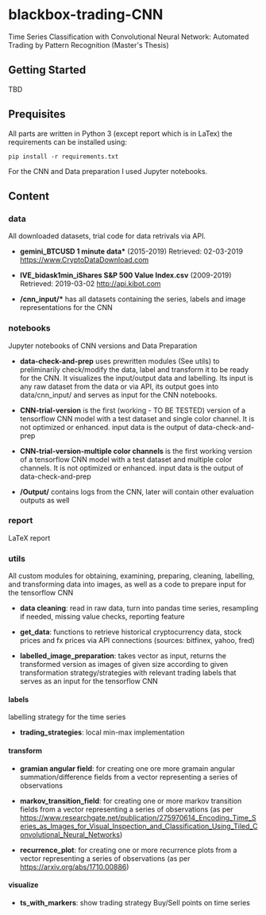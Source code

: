 # blackbox-trading-CNN
Time Series Classification with Convolutional Neural Network: Automated Trading by Pattern Recognition (Master's Thesis)

## Getting Started
TBD

## Prequisites
All parts are written in Python 3 (except report which is in LaTex) the requirements can be installed using:

```
pip install -r requirements.txt

```
For the CNN and Data preparation I used Jupyter notebooks.

## Content

### data
All downloaded datasets, trial code for data retrivals via API.

* **gemini_BTCUSD 1 minute data\*** (2015-2019) Retrieved: 02-03-2019 https://www.CryptoDataDownload.com

* **IVE_bidask1min_iShares S&P 500 Value Index.csv** (2009-2019) Retrieved: 2019-03-02 http://api.kibot.com

* **/cnn_input/\*** has all datasets containing the series, labels and image representations for the CNN

### notebooks
Jupyter notebooks of CNN versions and Data Preparation

* **data-check-and-prep** uses prewritten modules (See utils) to preliminarily check/modify the data, label and transform it to be ready for the CNN. It visualizes the input/output data and labelling. Its input is any raw dataset from the data or via API, its output goes into data/cnn_input/ and serves as input for the CNN notebooks.

* **CNN-trial-version** is the first (working - TO BE TESTED) version of a tensorflow CNN model with a test dataset and single color channel. It is not optimized or enhanced. input data is the output of data-check-and-prep

* **CNN-trial-version-multiple color channels** is the first working version of a tensorflow CNN model with a test dataset and multiple color channels. It is not optimized or enhanced. input data is the output of data-check-and-prep

* **/Output/** contains logs from the CNN, later will contain other evaluation outputs as well

### report
LaTeX report

### utils
All custom modules for obtaining, examining, preparing, cleaning, labelling, and transforming data into images, as well as a code to prepare input for the tensorflow CNN

* **data cleaning**: read in raw data, turn into pandas time series, resampling if needed, missing value checks, reporting feature

* **get_data**: functions to retrieve historical cryptocurrency data, stock prices and fx prices via API connections (sources: bitfinex, yahoo, fred)

* **labelled_image_preparation**: takes vector as input, returns the transformed version as images of given size according to given transformation strategy/strategies with relevant trading labels that serves as an input for the tensorflow CNN

#### labels
labelling strategy for the time series

* **trading_strategies**: local min-max implementation

#### transform
* **gramian angular field**: for creating one ore more gramain angular summation/difference fields from a vector representing a series of observations

* **markov_transition_field**: for creating one or more markov transition fields from a vector representing a series of observations (as per https://www.researchgate.net/publication/275970614_Encoding_Time_Series_as_Images_for_Visual_Inspection_and_Classification_Using_Tiled_Convolutional_Neural_Networks)

* **recurrence_plot**: for creating one or more recurrence plots from a vector representing a series of observations (as per https://arxiv.org/abs/1710.00886)

#### visualize
* **ts_with_markers**: show trading strategy Buy/Sell points on time series
